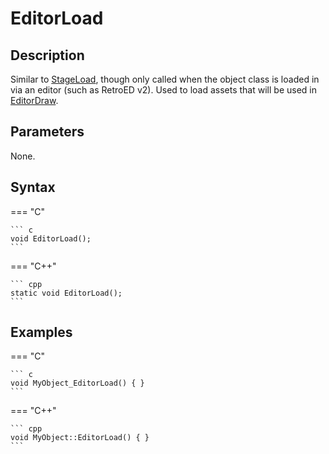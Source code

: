 # EditorLoad

## Description
Similar to [StageLoad](StageLoad.md), though only called when the object class is loaded in via an editor (such as RetroED v2). Used to load assets that will be used in [EditorDraw](EditorDraw.md).

## Parameters
None.

## Syntax
=== "C"

	``` c
	void EditorLoad();
	```

=== "C++"

	``` cpp
	static void EditorLoad();
	```

## Examples
=== "C"

	``` c
	void MyObject_EditorLoad() { }
	```

=== "C++"

	``` cpp
	void MyObject::EditorLoad() { }
	```